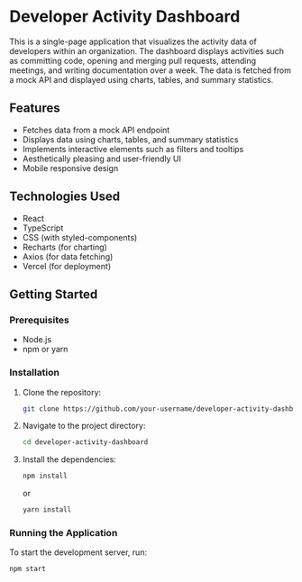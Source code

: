 # Developer Activity Dashboard

This is a single-page application that visualizes the activity data of developers within an organization. The dashboard displays activities such as committing code, opening and merging pull requests, attending meetings, and writing documentation over a week. The data is fetched from a mock API and displayed using charts, tables, and summary statistics.

## Features

- Fetches data from a mock API endpoint
- Displays data using charts, tables, and summary statistics
- Implements interactive elements such as filters and tooltips
- Aesthetically pleasing and user-friendly UI
- Mobile responsive design

## Technologies Used

- React
- TypeScript
- CSS (with styled-components)
- Recharts (for charting)
- Axios (for data fetching)
- Vercel (for deployment)

## Getting Started

### Prerequisites

- Node.js
- npm or yarn

### Installation

1. Clone the repository:
    ```sh
    git clone https://github.com/your-username/developer-activity-dashboard.git
    ```
2. Navigate to the project directory:
    ```sh
    cd developer-activity-dashboard
    ```
3. Install the dependencies:
    ```sh
    npm install
    ```
    or
    ```sh
    yarn install
    ```

### Running the Application

To start the development server, run:
```sh
npm start
